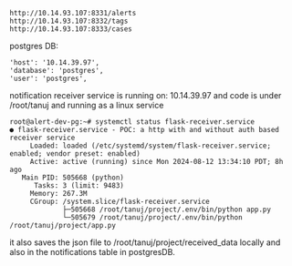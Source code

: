 ```
http://10.14.93.107:8331/alerts
http://10.14.93.107:8332/tags
http://10.14.93.107:8333/cases
```

postgres DB:
```
'host': '10.14.39.97',
'database': 'postgres',
'user': 'postgres',
```

notification receiver service is running on: 
10.14.39.97 and code is under /root/tanuj and running as a linux service
```
root@alert-dev-pg:~# systemctl status flask-receiver.service
● flask-receiver.service - POC: a http with and without auth based receiver service
     Loaded: loaded (/etc/systemd/system/flask-receiver.service; enabled; vendor preset: enabled)
     Active: active (running) since Mon 2024-08-12 13:34:10 PDT; 8h ago
   Main PID: 505668 (python)
      Tasks: 3 (limit: 9483)
     Memory: 267.3M
     CGroup: /system.slice/flask-receiver.service
             ├─505668 /root/tanuj/project/.env/bin/python app.py
             └─505679 /root/tanuj/project/.env/bin/python /root/tanuj/project/app.py
```
it also saves the json file to /root/tanuj/project/received_data locally and also in the notifications table in postgresDB.